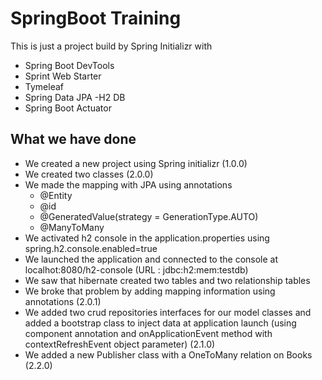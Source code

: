 # SpringBoot Training

This is just a project build by Spring Initializr with 
- Spring Boot DevTools
- Sprint Web Starter
- Tymeleaf
- Spring Data JPA
 -H2 DB 
 - Spring Boot Actuator
 
 
 ## What we have done
 
 - We created a new project using Spring initializr (1.0.0)
 - We created two classes (2.0.0)
 - We made the mapping with JPA using annotations 
    - @Entity
    - @id
    - @GeneratedValue(strategy = GenerationType.AUTO)
    - @ManyToMany
- We activated h2 console in the application.properties using spring.h2.console.enabled=true
- We launched the application and connected to the console at localhot:8080/h2-console (URL : jdbc:h2:mem:testdb)
- We saw that hibernate created two tables and two relationship tables 
- We broke that problem by adding mapping information using annotations (2.0.1)
- We added two crud repositories interfaces for our model classes and added a bootstrap class to inject data at application launch (using component annotation and 
onApplicationEvent method with contextRefreshEvent object parameter) (2.1.0)
- We added a new Publisher class with a OneToMany relation on Books (2.2.0)